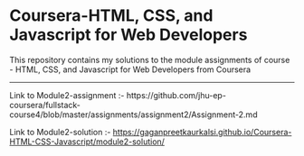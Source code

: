 # Coursera-HTML, CSS, and Javascript for Web Developers
This repository contains my solutions to the module assignments of course - HTML, CSS, and Javascript for Web Developers from Coursera
<hr>
Link to Module2-assignment :- https://github.com/jhu-ep-coursera/fullstack-course4/blob/master/assignments/assignment2/Assignment-2.md

Link to Module2-solution :- https://gaganpreetkaurkalsi.github.io/Coursera-HTML-CSS-Javascript/module2-solution/
